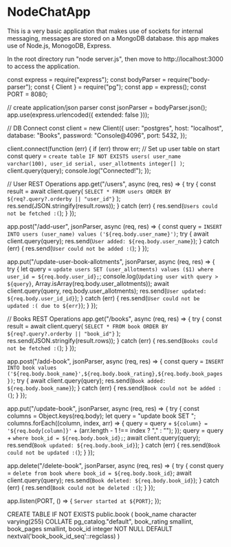 # NodeChatApp

This is a very basic application that makes use of sockets for internal messaging, messages are stored on a MongoDB database. this app makes use of Node.js, MonogoDB, Express.

In the root directory run "node server.js", then move to http://localhost:3000 to access the application. 

const express = require("express");
const bodyParser = require("body-parser");
const { Client } = require("pg");
const app = express();
const PORT = 8080;

// create application/json parser
const jsonParser = bodyParser.json();
app.use(express.urlencoded({ extended: false }));

// DB Connect
const client = new Client({
  user: "postgres",
  host: "localhost",
  database: "Books",
  password: "Console@4096",
  port: 5432,
});

client.connect(function (err) {
  if (err) throw err;
  // Set up user table on start
  const query = `create table IF NOT EXISTS users(
    user_name varchar(100),
    user_id serial,
    user_allotments integer[]
  )`;
  client.query(query);
  console.log("Connected!");
});

// User REST Operations
app.get("/users", async (req, res) => {
  try {
    const result = await client.query(
      `SELECT * FROM users ORDER BY ${req?.query?.orderby || "user_id"}`
    );
    res.send(JSON.stringify(result.rows));
  } catch (err) {
    res.send(`Users could not be fetched :(`);
  }
});

app.post("/add-user", jsonParser, async (req, res) => {
    const query = `INSERT INTO users (user_name) values ('${req.body.user_name}')`;
    try {
      await client.query(query);
      res.send(`User added: ${req.body.user_name}`);
    } catch (err) {
      res.send(`User could not be added :(`);
    }
});

app.put("/update-user-book-allotments", jsonParser, async (req, res) => {
    try {
      let query = `update users SET (user_allotments) values ($1) where user_id = ${req.body.user_id};`;
      console.log(`Updating user with query > ${query}`, Array.isArray(req.body.user_allotments));
      await client.query(query, req.body.user_allotments);
      res.send(`User updated: ${req.body.user_id_id}`);
    } catch (err) {
      res.send(`User could not be updated :( due to ${err}`);
    }
  });

// Books REST Operations
app.get("/books", async (req, res) => {
  try {
    const result = await client.query(
      `SELECT * FROM book ORDER BY ${req?.query?.orderby || "book_id"}`
    );
    res.send(JSON.stringify(result.rows));
  } catch (err) {
    res.send(`Books could not be fetched :(`);
  }
});

app.post("/add-book", jsonParser, async (req, res) => {
  const query = `INSERT INTO book values ('${req.body.book_name}',${req.body.book_rating},${req.body.book_pages})`;
  try {
    await client.query(query);
    res.send(`Book added: ${req.body.book_name}`);
  } catch (err) {
    res.send(`Book could not be added :(`);
  }
});

app.put("/update-book", jsonParser, async (req, res) => {
  try {
    const columns = Object.keys(req.body);
    let query = "update book SET ";
    columns.forEach((column, index, arr) => {
      query =
        query +
        `${column} = '${req.body[column]}'` +
        (arr.length - 1 !== index ? "," : "");
    });
    query = query + `where book_id = ${req.body.book_id};`;
    await client.query(query);
    res.send(`Book updated: ${req.body.book_id}`);
  } catch (err) {
    res.send(`Book could not be updated :(`);
  }
});

app.delete("/delete-book", jsonParser, async (req, res) => {
  try {
    const query = `delete from book where book_id = ${req.body.book_id}`;
    await client.query(query);
    res.send(`Book deleted: ${req.body.book_id}`);
  } catch (err) {
    res.send(`Book could not be deleted :(`);
  }
});

app.listen(PORT, () => {
  `Server started at ${PORT}`;
});

CREATE TABLE IF NOT EXISTS public.book
(
    book_name character varying(255) COLLATE pg_catalog."default",
    book_rating smallint,
    book_pages smallint,
    book_id integer NOT NULL DEFAULT nextval('book_book_id_seq'::regclass)
)
